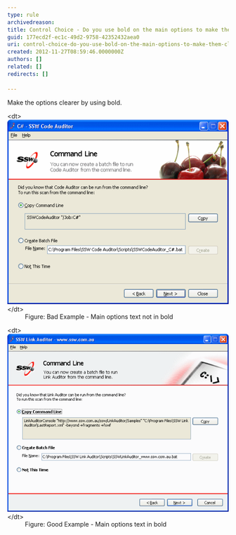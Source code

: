 ```yaml
---
type: rule
archivedreason: 
title: Control Choice - Do you use bold on the main options to make them clearer?
guid: 177ecd2f-ec1c-49d2-9758-42352432aea0
uri: control-choice-do-you-use-bold-on-the-main-options-to-make-them-clearer
created: 2012-11-27T08:59:46.0000000Z
authors: []
related: []
redirects: []

---
```


Make the options clearer by using bold.

<!--endintro-->
<dl class="badImage">&lt;dt&gt;<img alt="SSW Link Auditor - Command Line" src="../../assets/OptionsTextNotInBold.gif">&lt;/dt&gt;
<dd>Figure: Bad Example - Main options text not in bold</dd></dl><dl class="goodImage">&lt;dt&gt;<img alt="SSW Link Auditor - Command Line" src="../../assets/OptionsTextInBold.gif">&lt;/dt&gt;
<dd>Figure: Good Example - Main options text in bold</dd></dl>
